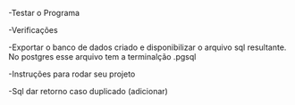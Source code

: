 -Testar o Programa

-Verificações

-Exportar o banco de dados criado e disponibilizar o arquivo sql resultante.
No postgres esse arquivo tem a terminalção .pgsql

-Instruções para rodar seu projeto

-Sql dar retorno caso duplicado (adicionar)
